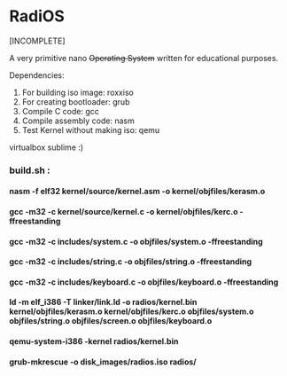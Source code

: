 # RadiOS
[INCOMPLETE]

A very primitive nano ~~Operating System~~ written for educational purposes.

Dependencies:

1. For building iso image: roxxiso
2. For creating bootloader: grub 
3. Compile C code: gcc
4. Compile assembly code: nasm
5. Test Kernel without making iso: qemu

virtualbox
sublime :)

### build.sh : 
#### nasm -f elf32 kernel/source/kernel.asm -o kernel/objfiles/kerasm.o
#### gcc -m32 -c kernel/source/kernel.c -o kernel/objfiles/kerc.o -ffreestanding
#### gcc -m32 -c includes/system.c -o objfiles/system.o -ffreestanding 
#### gcc -m32 -c includes/string.c -o objfiles/string.o -ffreestanding 
#### gcc -m32 -c includes/keyboard.c -o objfiles/keyboard.o -ffreestanding 
#### ld -m elf_i386 -T linker/link.ld -o radios/kernel.bin kernel/objfiles/kerasm.o kernel/objfiles/kerc.o objfiles/system.o objfiles/string.o objfiles/screen.o objfiles/keyboard.o
#### qemu-system-i386 -kernel radios/kernel.bin
#### grub-mkrescue -o disk_images/radios.iso radios/

